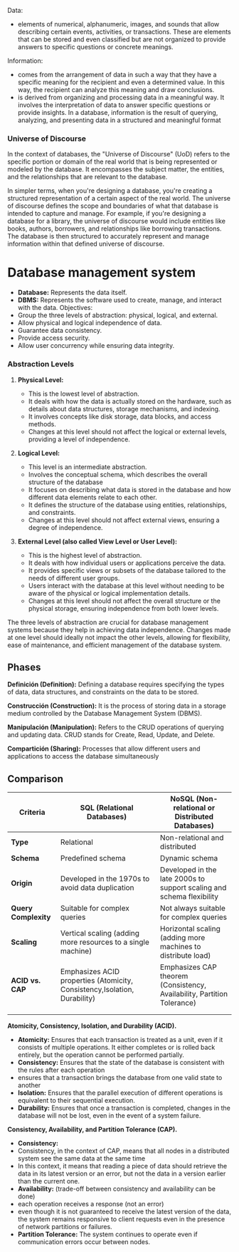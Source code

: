 Data: 
- elements of numerical, alphanumeric, images, and sounds that allow describing certain events, activities, or transactions. These are elements that can be stored and even classified but are not organized to provide answers to specific questions or concrete meanings.

Information: 
- comes from the arrangement of data in such a way that they have a specific meaning for the recipient and even a determined value. In this way, the recipient can analyze this meaning and draw conclusions.
- is derived from organizing and processing data in a meaningful way. It involves the interpretation of data to answer specific questions or provide insights. In a database, information is the result of querying, analyzing, and presenting data in a structured and meaningful format

### Universe of Discourse
In the context of databases, the "Universe of Discourse" (UoD) refers to the specific portion or domain of the real world that is being represented or modeled by the database. It encompasses the subject matter, the entities, and the relationships that are relevant to the database.

In simpler terms, when you're designing a database, you're creating a structured representation of a certain aspect of the real world. The universe of discourse defines the scope and boundaries of what that database is intended to capture and manage. For example, if you're designing a database for a library, the universe of discourse would include entities like books, authors, borrowers, and relationships like borrowing transactions. The database is then structured to accurately represent and manage information within that defined universe of discourse.

# Database management system
- **Database:** Represents the data itself.
- **DBMS:** Represents the software used to create, manage, and interact with the data.
Objectives:
- Group the three levels of abstraction: physical, logical, and external.
- Allow physical and logical independence of data.
- Guarantee data consistency.
- Provide access security.
- Allow user concurrency while ensuring data integrity.

### Abstraction Levels
1. **Physical Level:**
   - This is the lowest level of abstraction.
   - It deals with how the data is actually stored on the hardware, such as details about data structures, storage mechanisms, and indexing.
   - It involves concepts like disk storage, data blocks, and access methods.
   - Changes at this level should not affect the logical or external levels, providing a level of independence.

2. **Logical Level:**
   - This level is an intermediate abstraction.
   - Involves the conceptual schema, which describes the overall structure of the database
   - It focuses on describing what data is stored in the database and how different data elements relate to each other.
   - It defines the structure of the database using entities, relationships, and constraints.
   - Changes at this level should not affect external views, ensuring a degree of independence.

3. **External Level (also called View Level or User Level):**
   - This is the highest level of abstraction.
   - It deals with how individual users or applications perceive the data.
   - It provides specific views or subsets of the database tailored to the needs of different user groups.
   - Users interact with the database at this level without needing to be aware of the physical or logical implementation details.
   - Changes at this level should not affect the overall structure or the physical storage, ensuring independence from both lower levels.

The three levels of abstraction are crucial for database management systems because they help in achieving data independence. Changes made at one level should ideally not impact the other levels, allowing for flexibility, ease of maintenance, and efficient management of the database system.


## Phases
**Definición (Definition):** Defining a database requires specifying the types of data, data structures, and constraints on the data to be stored.

**Construcción (Construction):** It is the process of storing data in a storage medium controlled by the Database Management System (DBMS).

**Manipulación (Manipulation):** Refers to the CRUD operations of querying and updating data. CRUD stands for Create, Read, Update, and Delete.

**Compartición (Sharing):** Processes that allow different users and applications to access the database simultaneously

## Comparison
| Criteria | SQL (Relational Databases) | NoSQL (Non-relational or Distributed Databases) |
| ---- | ---- | ---- |
| **Type** | Relational | Non-relational and  distributed |
| **Schema** | Predefined schema | Dynamic schema |
| **Origin** | Developed in the 1970s to avoid data duplication | Developed in the late 2000s to support scaling and schema flexibility |
| **Query Complexity** | Suitable for complex queries | Not always suitable for complex queries |
| **Scaling** | Vertical scaling (adding more resources to a single machine) | Horizontal scaling (adding more machines to distribute load) |
| **ACID vs. CAP** | Emphasizes ACID properties (Atomicity, Consistency,Isolation, Durability) | Emphasizes CAP theorem (Consistency, Availability, Partition Tolerance) |
|  |  |  |
|  |  |  |
**Atomicity, Consistency, Isolation, and Durability (ACID).**

- **Atomicity:** Ensures that each transaction is treated as a unit, even if it consists of multiple operations. It either completes or is rolled back entirely, but the operation cannot be performed partially.
- **Consistency:** Ensures that the state of the database is consistent with the rules after each operation
- ensures that a transaction brings the database from one valid state to another
- **Isolation:** Ensures that the parallel execution of different operations is equivalent to their sequential execution.
- **Durability:** Ensures that once a transaction is completed, changes in the database will not be lost, even in the event of a system failure.

**Consistency, Availability, and Partition Tolerance (CAP).**

- **Consistency:**
- Consistency, in the context of CAP, means that all nodes in a distributed system see the same data at the same time
- In this context, it means that reading a piece of data should retrieve the data in its latest version or an error, but not the data in a version earlier than the current one.
- **Availability:** (trade-off between consistency and availability can be done)
- each operation receives a response (not an error)
- even though it is not guaranteed to receive the latest version of the data, the system remains responsive to client requests even in the presence of network partitions or failures.
- **Partition Tolerance:** The system continues to operate even if communication errors occur between nodes.